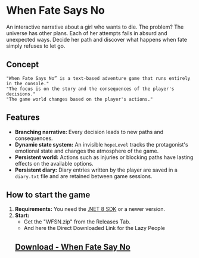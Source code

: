 # When Fate Says No

An interactive narrative about a girl who wants to die. The problem? The universe has other plans. Each of her attempts fails in absurd and unexpected ways. Decide her path and discover what happens when fate simply refuses to let go.

## Concept

    "When Fate Says No” is a text-based adventure game that runs entirely in the console."
    "The focus is on the story and the consequences of the player's decisions."
    "The game world changes based on the player's actions."

## Features

* **Branching narrative:** Every decision leads to new paths and consequences.
* **Dynamic state system:** An invisible `hopeLevel` tracks the protagonist's emotional state and changes the atmosphere of the game.
* **Persistent world:** Actions such as injuries or blocking paths have lasting effects on the available options.
* **Persistent diary:** Diary entries written by the player are saved in a `diary.txt` file and are retained between game sessions.

## How to start the game

1.  **Requirements:** You need the [.NET 8 SDK](https://dotnet.microsoft.com/en-us/download) or a newer version.
2.  **Start:**
    * Get the "WFSN.zip" from the Releases Tab.
    * And here the Direct Downloaded Link for the Lazy People
    ##  [Download - When Fate Say No](https://github.com/Kittwyy/When-Fate-Says-No/releases/download/Pre-Alpha/WFSN.zip)
